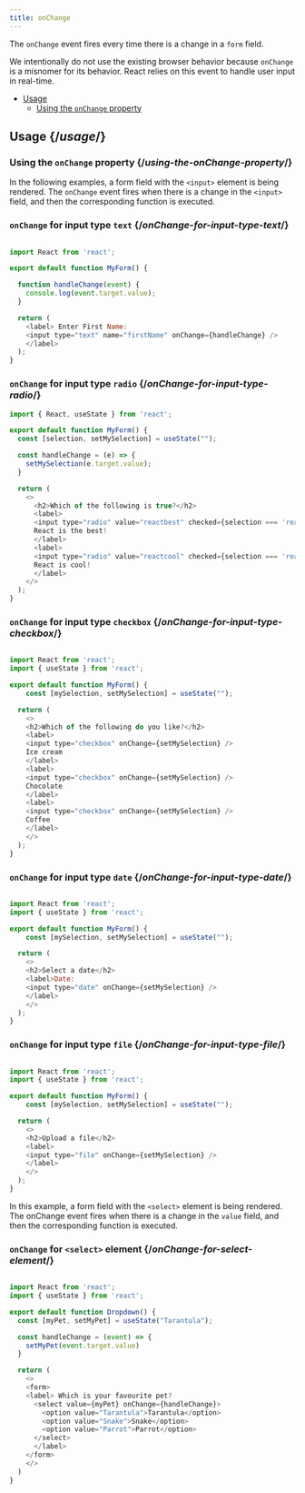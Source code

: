 ```yaml
---
title: onChange
---
```


<Intro>

The `onChange` event fires every time there is a change in a `form` field.

We intentionally do not use the existing browser behavior because `onChange` is a misnomer for its behavior. React relies on this event to handle user input in real-time.

</Intro>

- [Usage](#usage)
  - [Using the `onChange` property](#using-the-onChange-property)

## Usage {/*usage*/}

### Using the `onChange` property {/*using-the-onChange-property*/}




In the following examples, a form field with the `<input>` element is being rendered. The `onChange` event fires when there is a change in the `<input>` field, and then the corresponding function is executed.

<Recipes titleText="onChange property examples for various types of <input> elements" titleId="examples-basic">

### `onChange` for input type `text` {/*onChange-for-input-type-text*/}

<Sandpack>

``` js App.js

import React from 'react';

export default function MyForm() {

  function handleChange(event) {
    console.log(event.target.value);
  }

  return (
    <label> Enter First Name:
    <input type="text" name="firstName" onChange={handleChange} />
    </label>
  );
}
```

</Sandpack>

<Solution />

### `onChange` for input type `radio` {/*onChange-for-input-type-radio*/}

<Sandpack>

``` js App.js
import { React, useState } from 'react';

export default function MyForm() {
  const [selection, setMySelection] = useState("");

  const handleChange = (e) => {
    setMySelection(e.target.value);
  }

  return (
    <>
      <h2>Which of the following is true?</h2>
      <label>
      <input type="radio" value="reactbest" checked={selection === 'reactbest'} onChange={handleChange} />
      React is the best!
      </label>
      <label>
      <input type="radio" value="reactcool" checked={selection === 'reactcool'} onChange={handleChange} />
      React is cool!
      </label>
    </>
  );
}
```

</Sandpack>

<Solution />

### `onChange` for input type `checkbox` {/*onChange-for-input-type-checkbox*/}

<Sandpack>

``` js App.js

import React from 'react';
import { useState } from 'react';

export default function MyForm() {
    const [mySelection, setMySelection] = useState("");

  return (
    <>
    <h2>Which of the following do you like?</h2>
    <label>
    <input type="checkbox" onChange={setMySelection} />
    Ice cream
    </label>
    <label>
    <input type="checkbox" onChange={setMySelection} />
    Chocolate
    </label>
    <label>
    <input type="checkbox" onChange={setMySelection} />
    Coffee
    </label>
    </>
  );
}
```

</Sandpack>

<Solution />

### `onChange` for input type `date` {/*onChange-for-input-type-date*/}

<Sandpack>

``` js App.js

import React from 'react';
import { useState } from 'react';

export default function MyForm() {
    const [mySelection, setMySelection] = useState("");

  return (
    <>
    <h2>Select a date</h2>
    <label>Date:
    <input type="date" onChange={setMySelection} />
    </label>
    </>
  );
}
```

</Sandpack>

<Solution />

### `onChange` for input type `file` {/*onChange-for-input-type-file*/}

<Sandpack>

``` js App.js

import React from 'react';
import { useState } from 'react';

export default function MyForm() {
    const [mySelection, setMySelection] = useState("");

  return (
    <>
    <h2>Upload a file</h2>
    <label>
    <input type="file" onChange={setMySelection} />
    </label>
    </>
  );
}
```

</Sandpack>

<Solution />

</Recipes>

In this example, a form field with the `<select>` element is being rendered. The onChange event fires when there is a change in the `value` field, and then the corresponding function is executed.

<Recipes titleText="onChange property example for <select> elements" titleId="examples-select">

### `onChange` for `<select>` element {/*onChange-for-select-element*/}

<Sandpack>

``` js App.js

import React from 'react';
import { useState } from 'react';

export default function Dropdown() {
  const [myPet, setMyPet] = useState("Tarantula");

  const handleChange = (event) => {
    setMyPet(event.target.value)
  }

  return (
    <>
    <form>
    <label> Which is your favourite pet?
      <select value={myPet} onChange={handleChange}>
        <option value="Tarantula">Tarantula</option>
        <option value="Snake">Snake</option>
        <option value="Parrot">Parrot</option>
      </select>
      </label>
    </form>
    </>
  )
}
```

</Sandpack>

<Solution />

</Recipes>
